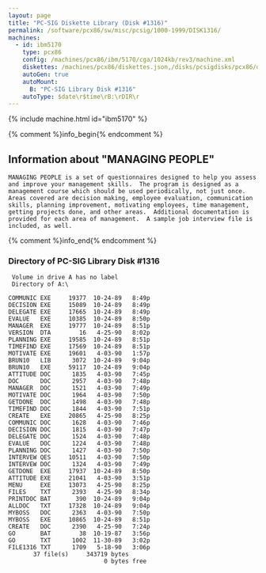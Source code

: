 ```yaml
---
layout: page
title: "PC-SIG Diskette Library (Disk #1316)"
permalink: /software/pcx86/sw/misc/pcsig/1000-1999/DISK1316/
machines:
  - id: ibm5170
    type: pcx86
    config: /machines/pcx86/ibm/5170/cga/1024kb/rev3/machine.xml
    diskettes: /machines/pcx86/diskettes.json,/disks/pcsigdisks/pcx86/diskettes.json
    autoGen: true
    autoMount:
      B: "PC-SIG Library Disk #1316"
    autoType: $date\r$time\rB:\rDIR\r
---
```


{% include machine.html id="ibm5170" %}

{% comment %}info_begin{% endcomment %}

## Information about "MANAGING PEOPLE"

    MANAGING PEOPLE is a set of questionnaires designed to help you assess
    and improve your management skills.  The program is designed as a
    management course which should be used periodically, not just once.
    Areas covered are decision making, employee evaluation, communication
    skills, planning improvement, motivating employees, time management,
    getting projects done, and other areas.  Additional documentation is
    provided for each area of management.  A sample job interview file is
    included, as well.
{% comment %}info_end{% endcomment %}


### Directory of PC-SIG Library Disk #1316

     Volume in drive A has no label
     Directory of A:\

    COMMUNIC EXE     19377  10-24-89   8:49p
    DECISION EXE     15089  10-24-89   8:49p
    DELEGATE EXE     17665  10-24-89   8:49p
    EVALUE   EXE     10385  10-24-89   8:50p
    MANAGER  EXE     19777  10-24-89   8:51p
    VERSION  DTA        16   4-25-90   8:02p
    PLANNING EXE     19585  10-24-89   8:51p
    TIMEFIND EXE     17569  10-24-89   8:51p
    MOTIVATE EXE     19601   4-03-90   1:57p
    BRUN10   LIB      3072  10-24-89   9:04p
    BRUN10   EXE     59117  10-24-89   9:04p
    ATTITUDE DOC      1835   4-03-90   7:45p
    DOC      DOC      2957   4-03-90   7:48p
    MANAGER  DOC      1521   4-03-90   7:49p
    MOTIVATE DOC      1964   4-03-90   7:50p
    GETDONE  DOC      1498   4-03-90   7:48p
    TIMEFIND DOC      1844   4-03-90   7:51p
    CREATE   EXE     20865   4-25-90   8:25p
    COMMUNIC DOC      1628   4-03-90   7:46p
    DECISION DOC      1815   4-03-90   7:47p
    DELEGATE DOC      1524   4-03-90   7:48p
    EVALUE   DOC      1224   4-03-90   7:48p
    PLANNING DOC      1427   4-03-90   7:50p
    INTERVEW QES     10511   4-03-90   7:50p
    INTERVEW DOC      1324   4-03-90   7:49p
    GETDONE  EXE     17937  10-24-89   8:50p
    ATTITUDE EXE     21041   4-03-90   3:51p
    MENU     EXE     13073   4-25-90   8:25p
    FILES    TXT      2393   4-25-90   8:34p
    PRINTDOC BAT       390  10-24-89   9:04p
    ALLDOC   TXT     17328  10-24-89   9:04p
    MYBOSS   DOC      2363   4-03-90   7:50p
    MYBOSS   EXE     10865  10-24-89   8:51p
    CREATE   DOC      2390   4-25-90   7:24p
    GO       BAT        38  10-19-87   3:56p
    GO       TXT      1002  11-30-89   3:02p
    FILE1316 TXT      1709   5-18-90   3:06p
           37 file(s)     343719 bytes
                               0 bytes free
